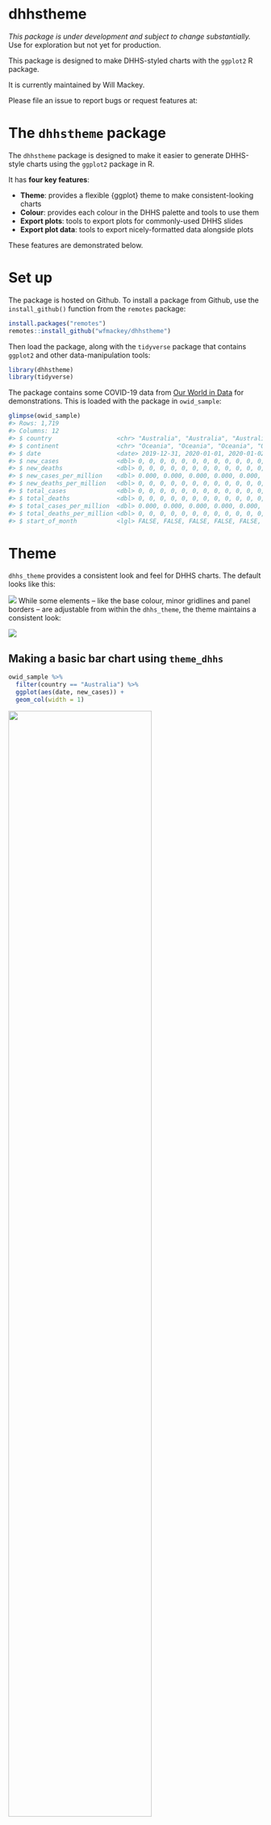 
<!-- README.md is generated from README.Rmd. Please edit that file -->

# dhhstheme

<!-- badges: start -->

<!-- badges: end -->

*This package is under development and subject to change substantially.*
Use for exploration but not yet for production.

This package is designed to make DHHS-styled charts with the `ggplot2` R
package.

It is currently maintained by Will Mackey.

Please file an issue to report bugs or request features at:

# The `dhhstheme` package

The `dhhstheme` package is designed to make it easier to generate
DHHS-style charts using the `ggplot2` package in R.

It has **four key features**:

  - **Theme**: provides a flexible {ggplot} theme to make
    consistent-looking charts
  - **Colour**: provides each colour in the DHHS palette and tools to
    use them
  - **Export plots**: tools to export plots for commonly-used DHHS
    slides
  - **Export plot data**: tools to export nicely-formatted data
    alongside plots

These features are demonstrated below.

# Set up

The package is hosted on Github. To install a package from Github, use
the `install_github()` function from the `remotes` package:

``` r
install.packages("remotes")
remotes::install_github("wfmackey/dhhstheme")
```

Then load the package, along with the `tidyverse` package that contains
`ggplot2` and other data-manipulation tools:

``` r
library(dhhstheme)
library(tidyverse)
```

The package contains some COVID-19 data from [Our World in
Data](https://ourworldindata.org/coronavirus) for demonstrations. This
is loaded with the package in `owid_sample`:

``` r
glimpse(owid_sample)
#> Rows: 1,719
#> Columns: 12
#> $ country                  <chr> "Australia", "Australia", "Australia", "Aust…
#> $ continent                <chr> "Oceania", "Oceania", "Oceania", "Oceania", …
#> $ date                     <date> 2019-12-31, 2020-01-01, 2020-01-02, 2020-01…
#> $ new_cases                <dbl> 0, 0, 0, 0, 0, 0, 0, 0, 0, 0, 0, 0, 0, 0, 0,…
#> $ new_deaths               <dbl> 0, 0, 0, 0, 0, 0, 0, 0, 0, 0, 0, 0, 0, 0, 0,…
#> $ new_cases_per_million    <dbl> 0.000, 0.000, 0.000, 0.000, 0.000, 0.000, 0.…
#> $ new_deaths_per_million   <dbl> 0, 0, 0, 0, 0, 0, 0, 0, 0, 0, 0, 0, 0, 0, 0,…
#> $ total_cases              <dbl> 0, 0, 0, 0, 0, 0, 0, 0, 0, 0, 0, 0, 0, 0, 0,…
#> $ total_deaths             <dbl> 0, 0, 0, 0, 0, 0, 0, 0, 0, 0, 0, 0, 0, 0, 0,…
#> $ total_cases_per_million  <dbl> 0.000, 0.000, 0.000, 0.000, 0.000, 0.000, 0.…
#> $ total_deaths_per_million <dbl> 0, 0, 0, 0, 0, 0, 0, 0, 0, 0, 0, 0, 0, 0, 0,…
#> $ start_of_month           <lgl> FALSE, FALSE, FALSE, FALSE, FALSE, FALSE, FA…
```

# Theme

`dhhs_theme` provides a consistent look and feel for DHHS charts. The
default looks like this:

![](man/figures/dhhs_theme_figures/Slide1.png) While some elements –
like the base colour, minor gridlines and panel borders – are adjustable
from within the `dhhs_theme`, the theme maintains a consistent look:

![](man/figures/dhhs_theme_figures/Slide2.png)

## Making a basic bar chart using `theme_dhhs`

``` r
owid_sample %>% 
  filter(country == "Australia") %>% 
  ggplot(aes(date, new_cases)) + 
  geom_col(width = 1)
```

<img src="man/figures/README-base_col-1.png" width="75%" style="display: block; margin: auto auto auto 0;" />

To add the DHHS theme, add `theme_dhhs`:

``` r
owid_sample %>% 
  filter(country == "Australia") %>% 
  ggplot(aes(date, new_cases)) + 
  geom_col(width = 1) +
  theme_dhhs()
```

<img src="man/figures/README-theme_col-1.png" width="75%" style="display: block; margin: auto auto auto 0;" />

You can use the pre-set DHHS colours (see next section) to `fill` the
plot, and add a DHHS y-axis:

``` r
owid_sample %>% 
  filter(country == "Australia") %>% 
  ggplot(aes(date, new_cases)) + 
  geom_col(width = 1,
           fill = dhhs_pink) +
  theme_dhhs() + 
  dhhs_y_continuous()
```

<img src="man/figures/README-theme_col2-1.png" width="75%" style="display: block; margin: auto auto auto 0;" />

Finally, adding titles and labels:

``` r
aus_cases <- owid_sample %>% 
  filter(country == "Australia") %>% 
  ggplot(aes(date, new_cases)) + 
  geom_col(width = 1,
           fill = dhhs_pink) +
  theme_dhhs() +
  dhhs_y_continuous() +
  labs(title = "Australia's second wave",
       subtitle = "Daily COVID-19 cases in Australia",
       x = NULL,
       y = NULL,
       caption = "Source: Our World in Data (ourworldindata.org/coronavirus).")

aus_cases
```

<img src="man/figures/README-theme_col3-1.png" width="75%" style="display: block; margin: auto auto auto 0;" />

## Saving a chart

The `dhhs_save` function is a wrapper around `ggsave` with pre-set sizes
and features commonly used in exporting charts at DHHS.

``` r
dhhs_save(file_path = "data-raw/aus_cases.png", 
          plot_object = aus_cases)
#> Exporting plots for the large template
#>  - saving data-raw/aus_cases.png
```

By default, this will save a ‘whole’ sized plot, which will fit the
whole **plotting** area of a DHHS Powerpoint slide. Often we will want
plots that cover half or a third of a slide, or to just cover the top or
bottom. We can use the `type` argument and one of nine pre-set sizes:

  - `"whole"`: The default. Use for a plot covering the whole body of a
    DHHS slide.
  - `"half"`: Use for a tall plot covering the full left or right side a
    normal DHHS slide.
  - `"third"`: Use for a tall plot covering roughly one-third of the
    horizontal space on a DHHS slide.
  - `"short-whole"`: Use for a short plot covering half the body of a
    DHHS slide.
  - `"short-half"`: Use for a short plot covering half of the left or
    right side of a DHHS slide.
  - `"short-third"`: Use for a short plot covering roughly one-third of
    the horizontal space on a normal DHHS slide.
  - `"all"`: Export all of the above in a folder called `file_path`.

For example:

``` r
dhhs_save(file_path = "data-raw/aus_cases.png", 
          plot_object = aus_cases,
          type = "half")
#> Exporting plots for the large template
#>  - saving data-raw/aus_cases.png
```

Choosing ‘all’ will create a folder called `file_path` (sans extension)
and populate it with all possible chart types:

``` r
dhhs_save(file_path = "data-raw/aus_cases.png", 
          plot_object = aus_cases,
          type = "all")
#> Exporting plots for the large template
#> Saving all types in data-raw/aus_cases
#>  - saving data-raw/aus_cases/aus_cases-whole.png
#>  - saving data-raw/aus_cases/aus_cases-half.png
#>  - saving data-raw/aus_cases/aus_cases-third.png
#>  - saving data-raw/aus_cases/aus_cases-short.png
#>  - saving data-raw/aus_cases/aus_cases-short-half.png
#>  - saving data-raw/aus_cases/aus_cases-short-third.png
#>  - saving data-raw/aus_cases/aus_cases-whole.png
#>  - saving data-raw/aus_cases/aus_cases-half.png
#>  - saving data-raw/aus_cases/aus_cases-third.png
#>  - saving data-raw/aus_cases/aus_cases-short.png
#>  - saving data-raw/aus_cases/aus_cases-short-half.png
#>  - saving data-raw/aus_cases/aus_cases-short-third.png
#>  - saving data-raw/aus_cases/aus_cases-whole.png
#>  - saving data-raw/aus_cases/aus_cases-half.png
#>  - saving data-raw/aus_cases/aus_cases-third.png
#>  - saving data-raw/aus_cases/aus_cases-short.png
#>  - saving data-raw/aus_cases/aus_cases-short-half.png
#>  - saving data-raw/aus_cases/aus_cases-short-third.png
#>  - exporting Excel data to: data-raw/aus_cases/aus_cases.xlsx
```

Additionally, because there are three commonly-used templates with
different sizes, you can tell `dhhs_save` the template you are using
with `ppt_size`. This takes one of three options:

  - `"large"`: for large Powerpoints with height 26.67 and width
    35.56cm.
  - `"normal43`: for standard 4:3 Powerpoints with height 19.05 and
    width 25.4cm.
  - `"normal169"`: for wide standard 16:9 Powerpoints with height 19.05
    and width 33.87cm.

These are applied alongside the `type` argument. For example, to save a
plot that takes up half the plotting area on the standard 16:9 DHHS
template:

``` r
dhhs_save(file_path = "data-raw/aus_cases.png", 
          plot_object = aus_cases,
          type = "half",
          ppt_size = "normal169")
#> Exporting plots for the normal169 template
#>  - saving data-raw/aus_cases.png
```

# Exporting chart data

The `dhhs_save` function can create an Excel file that contains your
plot and the data used to make it. This can be called using the
`export_chartdata` argument:

``` r
dhhs_save(file_path = "data-raw/aus_cases.png", 
          plot_object = aus_cases,
          export_chartdata = TRUE)
#> Exporting plots for the large template
#>  - saving data-raw/aus_cases/aus_cases-whole.png
#>  - exporting Excel data to: data-raw/aus_cases/aus_cases.xlsx
```
